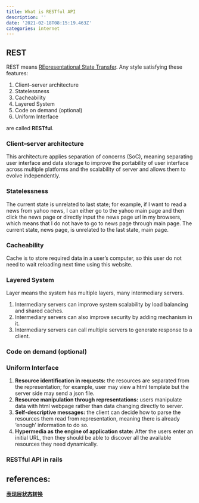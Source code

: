 ```yaml
---
title: What is RESTful API
description: ''
date: '2021-02-18T08:15:19.463Z'
categories: internet
---
```


## REST

REST means [REpresentational State Transfer](https://en.wikipedia.org/wiki/Representational_state_transfer). Any style satisfying these features:

1.  Client–server architecture
2.  Statelessness
3.  Cacheability
4.  Layered System
5.  Code on demand (optional)
6.  Uniform Interface

are called **RESTful**.

### Client–server architecture

This architecture applies separation of concerns (SoC), meaning separating user interface and data storage to improve the portability of user interface across multiple platforms and the scalability of server and allows them to evolve independently.

### Statelessness

The current state is unrelated to last state; for example, if I want to read a news from yahoo news, I can either go to the yahoo main page and then click the news page or directly input the news page url in my browsers, which means that I do not have to go to news page through main page. The current state, news page, is unrelated to the last state, main page.

### Cacheability

Cache is to store required data in a user’s computer, so this user do not need to wait reloading next time using this website.

### Layered System

Layer means the system has multiple layers, many intermediary servers.

1.  Intermediary servers can improve system scalability by load balancing and shared caches.
2.  Intermediary servers can also improve security by adding mechanism in it.
3.  Intermediary servers can call multiple servers to generate response to a client.

### Code on demand (optional)

### Uniform Interface

1.  **Resource identification in requests:** the resources are separated from the representation; for example, user may view a html template but the server side may send a json file.
2.  **Resource manipulation through representations:** users manipulate data with html webpage rather than data changing directly to server.
3.  **Self-descriptive messages:** the client can decide how to parse the resources them read from representation, meaning there is already ‘enough’ information to do so.
4.  **Hypermedia as the engine of application state:** After the users enter an initial URL, then they should be able to discover all the available resources they need dynamically.

### RESTful API in rails

## references:

[**表现层状态转换**](https://zh.wikipedia.org/wiki/%E8%A1%A8%E7%8E%B0%E5%B1%82%E7%8A%B6%E6%80%81%E8%BD%AC%E6%8D%A2)